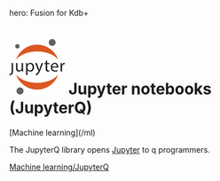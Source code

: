 hero: <i class="fa fa-superpowers"></i> Fusion for Kdb+

# ![Jupyter](img/jupyter.png) Jupyter notebooks (JupyterQ)

<div class="fusion" markdown="1">
<i class="fa fa-share-alt"></i> [Machine learning](/ml)
</div>


The JupyterQ library opens [Jupyter](https://jupyter.org) to q programmers.

<i class="fa fa-hand-o-right"></i> [Machine learning/JupyterQ](/ml/jupyterq)
